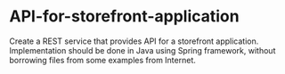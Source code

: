 # API-for-storefront-application
Create a REST service that provides API for a storefront application. Implementation should be done in Java using Spring framework, without borrowing files from some examples from Internet.
